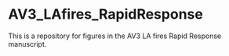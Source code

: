 # AV3_LAfires_RapidResponse
This is a repository for figures in the AV3 LA fires Rapid Response manuscript.
